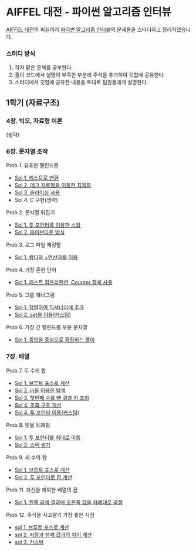 # AIFFEL 대전 - 파이썬 알고리즘 인터뷰

[AIFFEL 대전](https://aiffel.io/aiffel-dj/)의 퍼실끼리 [파이썬 알고리즘 인터뷰](https://github.com/onlybooks/algorithm-interview)의 문제들을 스터디하고 정리하였습니다.

### 스터디 방식
1. 각자 맡은 문제를 공부한다.
2. 풀이 코드에서 설명이 부족한 부분에 주석을 추가하여 깃헙에 공유한다.
3. 스터디에서 깃헙에 공유한 내용을 토대로 팀원들에게 설명한다.

## 1학기 (자료구조)

### 4장. 빅오, 자료형 이론
(생략)

### 6장. 문자열 조작
Prob 1. 유효한 팰린드롬
- [Sol 1. 리스트로 변환](./ch6/p1_s1.py)
- [Sol 2. 데크 자료형을 이용한 최적화](./ch6/p1_s2.py)
- [Sol 3. 슬라이싱 사용](./ch6/p1_s3.py)
- Sol 4. C 구현(생략)

Prob 2. 문자열 뒤집기
- [Sol 1. 투 포인터를 이용한 스왑](./ch6/p2_s1.py)
- [Sol 2. 파이썬다운 방식](./ch6/p2_s2.py)

Prob 3. 로그 파일 재정렬
- [Sol 1. 람다와 +연산자를 이용](./ch6/p3_s1.py)

Prob 4. 가장 흔한 단어
- [Sol 1. 리스트 컴프리헨션, Counter 객체 사용](./ch6/p4_s1.py)

Prob 5. 그룹 애너그램
- [Sol 1. 정렬하여 딕셔너리에 추가](./ch6/p5_s1.py)
- [Sol 2. set을 이용(커스텀)](./ch6/p5_s2.py)

Prob 6. 가장 긴 팰린드롬 부분 문자열
- [Sol 1. 중앙을 중심으로 확장하는 풀이](./ch6/p6_s1.py)


### 7장. 배열

Prob 7. 두 수의 합
- [Sol 1. 브루트 포스로 계산](./ch7/p7_s1.py)
- [Sol 2. in을 이용한 탐색](./ch7/p7_s2.py)
- [Sol 3. 첫번째 수를 뺸 결과 키 조회](./ch7/p7_s3.py)
- [Sol 4. 조회 구조 개선](./ch7/p7_s4.py)
- [Sol 4. 투 포인터 이용(커스텀)](./ch7/p7_s5.py)

Prob 8. 빗물 트래핑
- [Sol 1. 투 포인터를 최대로 이동](./ch7/p8_s1.py)
- [Sol 2. 스택 쌓기](./ch7/p8_s2.py)

Prob 9. 세 수의 합
- [Sol 1. 브루트 포스로 계산](./ch7/p9_s1.py)
- [Sol 2. 투 포인터로 합 계산](./ch7/p9_s2.py)

Prob 11. 자신을 제외한 배열의 곱
- [Sol 1. 왼쪽 곱셈 결과에 오른쪽 값을 차례대로 곱셈](./ch7/p11_s1.py)

Prob 12. 주식을 사고팔기 가장 좋은 시점
- [sol 1. 브루트 포스로 계산](./ch7/p12_s1.py)
- [sol 2. 저점과 현재 값과의 차이 계산](./ch7/p12_s2.py)
- [sol 3. 커스텀](./ch7/p12_s3.py)
